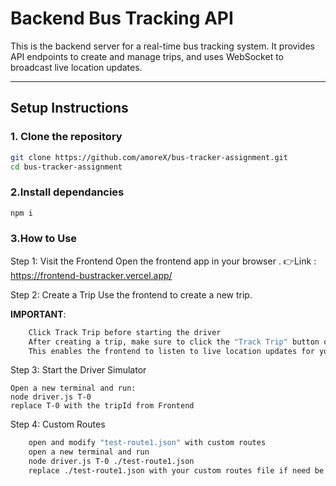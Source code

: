 # Backend Bus Tracking API

This is the backend server for a real-time bus tracking system. It provides API endpoints to create and manage trips, and uses WebSocket to broadcast live location updates.

---

## Setup Instructions

### 1. Clone the repository

```bash
git clone https://github.com/amoreX/bus-tracker-assignment.git
cd bus-tracker-assignment
```

### 2.Install dependancies
```bash
npm i
```

### 3.How to Use
Step 1: Visit the Frontend
    Open the frontend app in your browser .
    👉Link : https://frontend-bustracker.vercel.app/

Step 2: Create a Trip
    Use the frontend to create a new trip.

**IMPORTANT**:
```bash
    Click Track Trip before starting the driver
    After creating a trip, make sure to click the "Track Trip" button on the frontend.
    This enables the frontend to listen to live location updates for your trip.**
```
Step 3: Start the Driver Simulator

    Open a new terminal and run:
    node driver.js T-0
    replace T-0 with the tripId from Frontend

Step 4: Custom Routes
```bash
    open and modify "test-route1.json" with custom routes
    open a new terminal and run
    node driver.js T-0 ./test-route1.json
    replace ./test-route1.json with your custom routes file if need be
```

